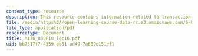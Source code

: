 ```yaml
---
content_type: resource
description: This resource contains information related to transaction coordinator.
file: /media/https%3A/open-learning-course-data-rc.s3.amazonaws.com/6-830-database-systems-fall-2010/bb7317f74359bd61ad497a689e151ef1_MIT6_830F10_lec16.pdf
file_type: application/pdf
resourcetype: Document
title: MIT6_830F10_lec16.pdf
uid: bb7317f7-4359-bd61-ad49-7a689e151ef1
---
```

